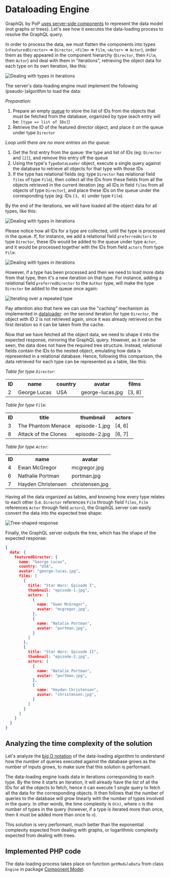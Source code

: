 # Dataloading Engine

GraphQL by PoP [uses server-side components](./using-components-instead-of-graphs) to represent the data model (not graphs or trees). Let's see how it executes the data-loading process to resolve the GraphQL query.

In order to process the data, we must flatten the components into types (`<FeaturedDirector>` => `Director`, `<Film>` => `Film`, `<Actor>` => `Actor`), order them as they appeared in the component hierarchy (`Director`, then `Film`, then `Actor`) and deal with them in "iterations", retrieving the object data for each type on its own iteration, like this:

![Dealing with types in iterations](/images/featured-director-type-iterations.png)

The server's data-loading engine must implement the following (pseudo-)algorithm to load the data:

_Preparation:_

1. Prepare an empty [queue](https://en.wikipedia.org/wiki/Queue_(abstract_data_type)) to store the list of IDs from the objects that must be fetched from the database, organized by type (each entry will be: `[type => list of IDs]`)
2. Retrieve the ID of the featured director object, and place it on the queue under type `Director`

_Loop until there are no more entries on the queue:_

1. Get the first entry from the queue: the type and list of IDs (eg: `Director` and `[2]`), and remove this entry off the queue
2. Using the type's `TypeDataLoader` object, execute a single query against the database to retrieve all objects for that type with those IDs
3. If the type has relational fields (eg: type `Director` has relational field `films` of type `Film`), then collect all the IDs from these fields from all the objects retrieved in the current iteration (eg: all IDs in field `films` from all objects of type `Director`), and place these IDs on the queue under the corresponding type (eg: IDs `[3, 8]` under type `Film`).

By the end of the iterations, we will have loaded all the object data for all types, like this:

![Dealing with types in iterations](/images/featured-director-loading-data-in-iterations.png)

Please notice how all IDs for a type are collected, until the type is processed in the queue. If, for instance, we add a relational field `preferredActors` to type `Director`, these IDs would be added to the queue under type `Actor`, and it would be processed together with the IDs from field `actors` from type `Film`:

![Dealing with types in iterations](/images/featured-director-loading-data-extension.png)

However, if a type has been processed and then we need to load more data from that type, then it's a new iteration on that type. For instance, adding a relational field `preferredDirector` to the `Author` type, will make the type `Director` be added to the queue once again:

![Iterating over a repeated type](/images/featured-director-loading-data-repeated.png)

Pay attention also that here we can use the "caching" mechanism as implemented in [dataloader](https://github.com/graphql/dataloader): on the second iteration for type `Director`, the object with ID 2 is not retrieved again, since it was already retrieved on the first iteration so it can be taken from the cache.

Now that we have fetched all the object data, we need to shape it into the expected response, mirroring the GraphQL query. However, as it can be seen, the data does not have the required tree structure. Instead, relational fields contain the IDs to the nested object, emulating how data is represented in a relational database. Hence, following this comparison, the data retrieved for each type can be represented as a table, like this:

_Table for type `Director`:_

<table class="table">
<tr><th>ID</th><th>name</th><th>country</th><th>avatar</th><th>films</th></tr>
<tr><td>2</td><td>George Lucas</td><td>USA</td><td>george-lucas.jpg</td><td>[3, 8]</td></tr>
</table>

_Table for type `Film`:_

<table class="table">
<tr><th>ID</th><th>title</th><th>thumbnail</th><th>actors</th></tr>
<tr><td>3</td><td>The Phantom Menace</td><td>episode-1.jpg</td><td>[4, 6]</td></tr>
<tr><td>8</td><td>Attack of the Clones</td><td>episode-2.jpg</td><td>[6, 7]</td></tr>
</table>

_Table for type `Actor`:_

<table class="table">
<tr><th>ID</th><th>name</th><th>avatar</th></tr>
<tr><td>4</td><td>Ewan McGregor</td><td>mcgregor.jpg</td></tr>
<tr><td>6</td><td>Nathalie Portman</td><td>portman.jpg</td></tr>
<tr><td>7</td><td>Hayden Christensen</td><td>christensen.jpg</td></tr>
</table>

Having all the data organized as tables, and knowing how every type relates to each other (i.e. `Director` references `Film` through field `films`, `Film` references `Actor` through field `actors`), the GraphQL server can easily convert the data into the expected tree shape:

![Tree-shaped response](/images/featured-director-graph.png)

Finally, the GraphQL server outputs the tree, which has the shape of the expected response:

```json
{
  data: {
    featuredDirector: {
      name: "George Lucas",
      country: "USA",
      avatar: "george-lucas.jpg",
      films: [
        {
          title: "Star Wars: Episode I",
          thumbnail: "episode-1.jpg",
          actors: [
            {
              name: "Ewan McGregor",
              avatar: "mcgregor.jpg",
            },
            {
              name: "Natalie Portman",
              avatar: "portman.jpg",
            }
          ]
        },
        {
          title: "Star Wars: Episode II",
          thumbnail: "episode-2.jpg",
          actors: [
            {
              name: "Natalie Portman",
              avatar: "portman.jpg",
            },
            {
              name: "Hayden Christensen",
              avatar: "christensen.jpg",
            }
          ]
        }
      ]
    }
  }
}
```

## Analyzing the time complexity of the solution

Let's analyze the [big O notation](https://en.wikipedia.org/wiki/Big_O_notation) of the data-loading algorithm to understand how the number of queries executed against the database grows as the number of inputs grows, to make sure that this solution is performant.

The data-loading engine loads data in iterations corresponding to each type. By the time it starts an iteration, it will already have the list of all the IDs for all the objects to fetch, hence it can execute 1 single query to fetch all the data for the corresponding objects. It then follows that the number of queries to the database will grow linearly with the number of types involved in the query. In other words, the time complexity is `O(n)`, where `n` is the number of types in the query (however, if a type is iterated more than once, then it must be added more than once to `n`).

This solution is very performant, much better than the exponential complexity expected from dealing with graphs, or logarithmic complexity expected from dealing with trees.

## Implemented PHP code

The data-loading process takes place on function `getModuleData` from class `Engine` in package [Component Model](https://github.com/getpop/component-model).
